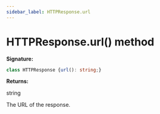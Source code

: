 ```yaml
---
sidebar_label: HTTPResponse.url
---
```

# HTTPResponse.url() method

**Signature:**

```typescript
class HTTPResponse {url(): string;}
```
**Returns:**

string

The URL of the response.

